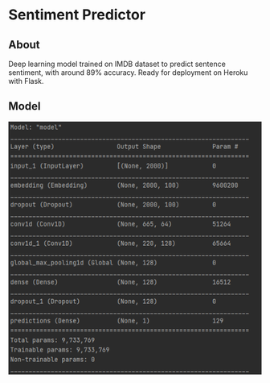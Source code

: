 # Sentiment Predictor
## About
Deep learning model trained on IMDB dataset to predict sentence sentiment, with around 89% accuracy. Ready for deployment on Heroku with Flask.

## Model
![Screenshot](screenshots/model.png)
